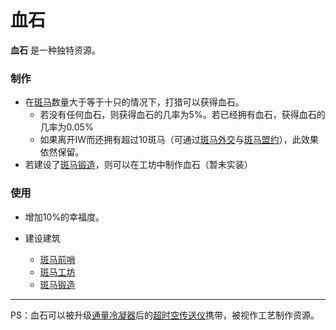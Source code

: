 # 血石

**血石** 是一种独特资源。

### 制作

- 在[斑马](?file=003-资源大全/56-斑马)数量大于等于十只的情况下，打猎可以获得血石。
  - 若没有任何血石，则获得血石的几率为5%。若已经拥有血石，获得血石的几率为0.05%
  - 如果离开IW而还拥有超过10斑马（可通过[斑马外交](?file=001-猫咪百科/03-科学/02-玄学#斑马外交)与[斑马盟约](?file=001-猫咪百科/03-科学/02-玄学#斑马盟约)），此效果依然保留。
- 若建设了[斑马锻造](?file=001-猫咪百科/01-建筑物/10-血石建筑#斑马锻造)，则可以在工坊中制作血石（暂未实装）

### 使用

- 增加10%的幸福度。

- 建设建筑

  - [斑马前哨](?file=001-猫咪百科/01-建筑物/10-血石建筑#斑马前哨)
  - [斑马工坊](?file=001-猫咪百科/01-建筑物/10-血石建筑#斑马工坊)
  - [斑马锻造](?file=001-猫咪百科/01-建筑物/10-血石建筑#斑马锻造)
  
----------

  

PS：血石可以被升级[通量冷凝器](?file=001-猫咪百科/04-工坊/01-升级#通量冷凝器)后的[超时空传送仪](?file=001-猫咪百科/01-建筑物/09-超级建筑物)携带，被视作工艺制作资源。
